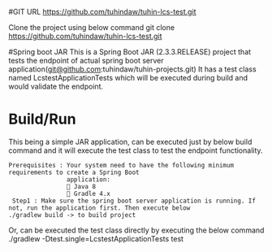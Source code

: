 #GIT URL
https://github.com/tuhindaw/tuhin-lcs-test.git

Clone the project using below command
git clone https://github.com/tuhindaw/tuhin-lcs-test.git

#Spring boot JAR
This is a Spring Boot JAR (2.3.3.RELEASE) project that tests the endpoint of actual spring boot server application(git@github.com:tuhindaw/tuhin-projects.git) 
It has a test class named LcstestApplicationTests which will be executed during build and would validate the endpoint.

# Build/Run

This being a simple JAR application, can be executed just by below build command and it will execute the test class to test the endpoint functionality.


    Prerequisites : Your system need to have the following minimum requirements to create a Spring Boot
                    application:
                     Java 8
                     Gradle 4.x 
     Step1 : Make sure the spring boot server application is running. If not, run the application first. Then execute below
    ./gradlew build -> to build project

Or, can be executed the test class directly by executing the below command
    ./gradlew -Dtest.single=LcstestApplicationTests test
  


